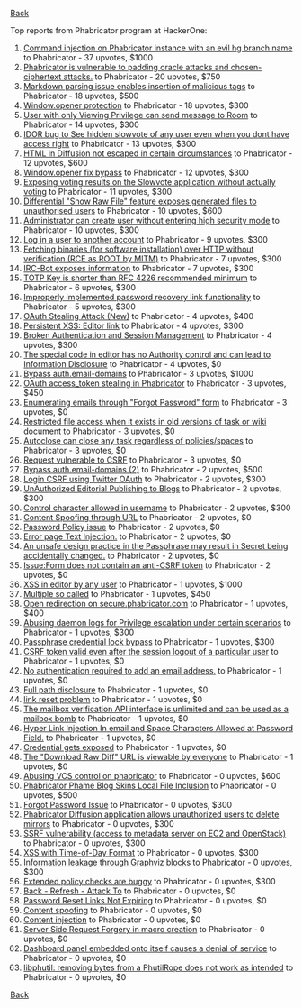 [Back](../README.md)

Top reports from Phabricator program at HackerOne:

1. [Command injection on Phabricator instance with an evil hg branch name](https://hackerone.com/reports/288704) to Phabricator - 37 upvotes, $1000
2. [Phabricator is vulnerable to padding oracle attacks and chosen-ciphertext attacks.](https://hackerone.com/reports/216746) to Phabricator - 20 upvotes, $750
3. [Markdown parsing issue enables insertion of malicious tags](https://hackerone.com/reports/758002) to Phabricator - 18 upvotes, $500
4. [Window.opener protection](https://hackerone.com/reports/306414) to Phabricator - 18 upvotes, $300
5. [User with only Viewing Privilege can send message to Room](https://hackerone.com/reports/202499) to Phabricator - 14 upvotes, $300
6. [IDOR bug to See hidden slowvote of any user even when you dont have access right](https://hackerone.com/reports/661978) to Phabricator - 13 upvotes, $300
7. [HTML in Diffusion not escaped in certain circumstances](https://hackerone.com/reports/148865) to Phabricator - 12 upvotes, $600
8. [Window.opener fix bypass](https://hackerone.com/reports/317243) to Phabricator - 12 upvotes, $300
9. [Exposing voting results on the Slowvote application without actually voting](https://hackerone.com/reports/434116) to Phabricator - 11 upvotes, $300
10. [Differential "Show Raw File" feature exposes generated files to unauthorised users](https://hackerone.com/reports/213942) to Phabricator - 10 upvotes, $600
11. [Administrator can create user without entering high security mode](https://hackerone.com/reports/351361) to Phabricator - 10 upvotes, $300
12. [Log in a user to another account](https://hackerone.com/reports/774) to Phabricator - 9 upvotes, $300
13. [Fetching binaries (for software installation) over HTTP without verification (RCE as ROOT by MITM)](https://hackerone.com/reports/186352) to Phabricator - 7 upvotes, $300
14. [IRC-Bot exposes information](https://hackerone.com/reports/222870) to Phabricator - 7 upvotes, $300
15. [TOTP Key is shorter than RFC 4226 recommended minimum](https://hackerone.com/reports/435648) to Phabricator - 6 upvotes, $300
16. [Improperly implemented password recovery link functionality](https://hackerone.com/reports/809) to Phabricator - 5 upvotes, $300
17. [OAuth Stealing Attack (New)](https://hackerone.com/reports/3930) to Phabricator - 4 upvotes, $400
18. [Persistent XSS: Editor link](https://hackerone.com/reports/4114) to Phabricator - 4 upvotes, $300
19. [Broken Authentication and Session Management](https://hackerone.com/reports/17474) to Phabricator - 4 upvotes, $300
20. [The special code in editor has no Authority control and can lead to Information Disclosure](https://hackerone.com/reports/221950) to Phabricator - 4 upvotes, $0
21. [Bypass auth.email-domains](https://hackerone.com/reports/2224) to Phabricator - 3 upvotes, $1000
22. [OAuth access_token stealing in Phabricator](https://hackerone.com/reports/3596) to Phabricator - 3 upvotes, $450
23. [Enumerating emails through "Forgot Password" form](https://hackerone.com/reports/203614) to Phabricator - 3 upvotes, $0
24. [Restricted file access when it exists in old versions of task or wiki document](https://hackerone.com/reports/203658) to Phabricator - 3 upvotes, $0
25. [Autoclose can close any task regardless of policies/spaces](https://hackerone.com/reports/220909) to Phabricator - 3 upvotes, $0
26. [Request vulnerable to CSRF](https://hackerone.com/reports/513137) to Phabricator - 3 upvotes, $0
27. [Bypass auth.email-domains (2)](https://hackerone.com/reports/2233) to Phabricator - 2 upvotes, $500
28. [Login CSRF using Twitter OAuth](https://hackerone.com/reports/2228) to Phabricator - 2 upvotes, $300
29. [UnAuthorized Editorial Publishing to Blogs](https://hackerone.com/reports/3356) to Phabricator - 2 upvotes, $300
30. [Control character allowed in username](https://hackerone.com/reports/3921) to Phabricator - 2 upvotes, $300
31. [Content Spoofing through URL](https://hackerone.com/reports/28792) to Phabricator - 2 upvotes, $0
32. [Password Policy issue](https://hackerone.com/reports/26758) to Phabricator - 2 upvotes, $0
33. [Error page Text Injection.](https://hackerone.com/reports/156196) to Phabricator - 2 upvotes, $0
34. [An unsafe design practice in the Passphrase may result in Secret being accidentally changed.](https://hackerone.com/reports/218324) to Phabricator - 2 upvotes, $0
35. [Issue:Form does not contain an anti-CSRF token](https://hackerone.com/reports/513134) to Phabricator - 2 upvotes, $0
36. [XSS in editor by any user](https://hackerone.com/reports/18691) to Phabricator - 1 upvotes, $1000
37. [Multiple so called](https://hackerone.com/reports/86022) to Phabricator - 1 upvotes, $450
38. [Open redirection on secure.phabricator.com](https://hackerone.com/reports/25160) to Phabricator - 1 upvotes, $400
39. [Abusing daemon logs for Privilege escalation under certain scenarios](https://hackerone.com/reports/16392) to Phabricator - 1 upvotes, $300
40. [Passphrase credential lock bypass](https://hackerone.com/reports/139626) to Phabricator - 1 upvotes, $300
41. [CSRF token valid even after the session logout of a particular user](https://hackerone.com/reports/2857) to Phabricator - 1 upvotes, $0
42. [No authentication required to add an email address.](https://hackerone.com/reports/139965) to Phabricator - 1 upvotes, $0
43. [Full path disclosure](https://hackerone.com/reports/143575) to Phabricator - 1 upvotes, $0
44. [link reset problem](https://hackerone.com/reports/164483) to Phabricator - 1 upvotes, $0
45. [The mailbox verification API interface is unlimited and can be used as a mailbox bomb](https://hackerone.com/reports/221948) to Phabricator - 1 upvotes, $0
46. [Hyper Link Injection In email and Space Characters Allowed at Password Field.](https://hackerone.com/reports/252699) to Phabricator - 1 upvotes, $0
47. [Credential gets exposed](https://hackerone.com/reports/255132) to Phabricator - 1 upvotes, $0
48. [The "Download Raw Diff" URL is viewable by everyone](https://hackerone.com/reports/356408) to Phabricator - 1 upvotes, $0
49. [Abusing VCS control on phabricator](https://hackerone.com/reports/16315) to Phabricator - 0 upvotes, $600
50. [Phabricator Phame Blog Skins Local File Inclusion](https://hackerone.com/reports/39428) to Phabricator - 0 upvotes, $500
51. [Forgot Password Issue](https://hackerone.com/reports/23363) to Phabricator - 0 upvotes, $300
52. [Phabricator Diffusion application allows unauthorized users to delete mirrors](https://hackerone.com/reports/38965) to Phabricator - 0 upvotes, $300
53. [SSRF vulnerability (access to metadata server on EC2 and OpenStack)](https://hackerone.com/reports/53088) to Phabricator - 0 upvotes, $300
54. [XSS with Time-of-Day Format](https://hackerone.com/reports/52822) to Phabricator - 0 upvotes, $300
55. [Information leakage through Graphviz blocks](https://hackerone.com/reports/88395) to Phabricator - 0 upvotes, $300
56. [Extended policy checks are buggy](https://hackerone.com/reports/109959) to Phabricator - 0 upvotes, $300
57. [Back - Refresh - Attack To](https://hackerone.com/reports/21064) to Phabricator - 0 upvotes, $0
58. [Password Reset Links Not Expiring](https://hackerone.com/reports/22858) to Phabricator - 0 upvotes, $0
59. [Content spoofing](https://hackerone.com/reports/27564) to Phabricator - 0 upvotes, $0
60. [Content injection](https://hackerone.com/reports/36112) to Phabricator - 0 upvotes, $0
61. [Server Side Request Forgery in macro creation](https://hackerone.com/reports/50537) to Phabricator - 0 upvotes, $0
62. [Dashboard panel embedded onto itself causes a denial of service](https://hackerone.com/reports/85011) to Phabricator - 0 upvotes, $0
63. [libphutil: removing bytes from a PhutilRope does not work as intended](https://hackerone.com/reports/105657) to Phabricator - 0 upvotes, $0


[Back](../README.md)